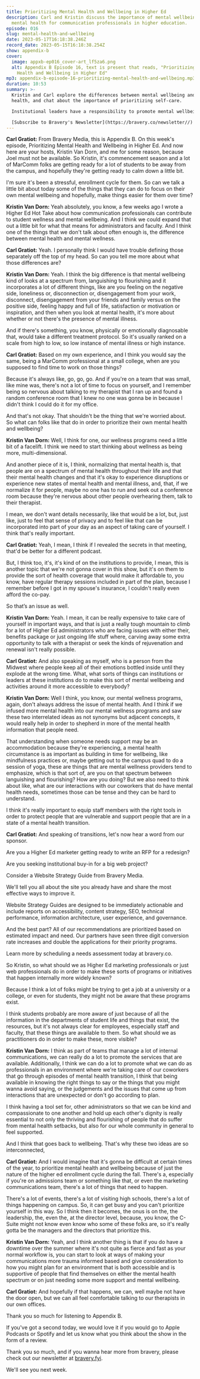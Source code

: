 ```yaml
---
title: Prioritizing Mental Health and Wellbeing in Higher Ed
description: Carl and Kristin discuss the importance of mental wellbeing and
  mental health for communication professionals in higher education.
episode: 016
slug: mental-health-and-wellbeing
date: 2023-05-17T16:18:38.246Z
record_date: 2023-05-15T16:18:38.254Z
show: appendix-b
cover:
  image: appxb-ep016_cover-art_lf5za6.png
  alt: Appendix B Episode 16, text is present that reads, "Prioritizing Mental
    Health and Wellbeing in Higher Ed"
mp3: appendix-b-episode-16-prioritizing-mental-health-and-wellbeing.mp3
duration: 10:53
summary: >-
  Kristin and Carl explore the differences between mental wellbeing and mental
  health, and chat about the importance of prioritizing self-care.

  Institutional leaders have a responsibility to promote mental wellbeing programs and to make them more accessible to employees.

  [Subscribe to Bravery's Newsletter](https://bravery.co/newsletter//) / [Follow Kristin](https://www.linkedin.com/in/kristinvandorn/) / [Follow Bravery on LinkedIn](https://www.linkedin.com/company/2709554/)
---
```

**Carl Gratiot:** From Bravery Media, this is Appendix B. On this week's episode, Prioritizing Mental Health and Wellbeing in Higher Ed. And now here are your hosts, Kristin Van Dorn, and me for some reason, because Joel must not be available. So Kristin, it's commencement season and a lot of MarComm folks are getting ready for a lot of students to be away from the campus, and hopefully they're getting ready to calm down a little bit.

I'm sure it's been a stressful, enrollment cycle for them. So can we talk a little bit about today some of the things that they can do to focus on their own mental wellbeing and hopefully, make things easier for them over time?

**Kristin Van Dorn:** Yeah absolutely, you know, a few weeks ago I wrote a Higher Ed Hot Take about how communication professionals can contribute to student wellness and mental wellbeing. And I think we could expand that out a little bit for what that means for administrators and faculty. And I think one of the things that we don't talk about often enough is, the difference between mental health and mental wellness.

**Carl Gratiot:** Yeah. I personally think I would have trouble defining those separately off the top of my head. So can you tell me more about what those differences are? 

**Kristin Van Dorn:** Yeah. I think the big difference is that mental wellbeing kind of looks at a spectrum from, languishing to flourishing and it incorporates a lot of different things, like are you feeling on the negative side, loneliness or, disconnection or, disengagement from your work, disconnect, disengagement from your friends and family versus on the positive side, feeling happy and full of life, satisfaction or motivation or inspiration, and then when you look at mental health, it's more about whether or not there's the presence of mental illness.

And if there's something, you know, physically or emotionally diagnosable that, would take a different treatment protocol. So it's usually ranked on a scale from high to low, so low instance of mental illness or high instance.

**Carl Gratiot:** Based on my own experience, and I think you would say the same, being a MarComm professional at a small college, when are you supposed to find time to work on those things?

Because it's always like, go, go, go. And if you're on a team that was small, like mine was, there's not a lot of time to focus on yourself, and I remember being so nervous about talking to my therapist that I ran up and found a random conference room that I knew no one was gonna be in because I didn't think I could do it for my office.

And that's not okay. That shouldn't be the thing that we're worried about. So what can folks like that do in order to prioritize their own mental health and wellbeing?

**Kristin Van Dorn:** Well, I think for one, our wellness programs need a little bit of a facelift. I think we need to start thinking about wellness as being more, multi-dimensional.

And another piece of it is, I think, normalizing that mental health is, that people are on a spectrum of mental health throughout their life and that their mental health changes and that it's okay to experience disruptions or experience new states of mental health and mental illness, and, that, if we normalize it for people, maybe no one has to run and seek out a conference room because they're nervous about other people overhearing them, talk to their therapist.

I mean, we don't want details necessarily, like that would be a lot, but, just like, just to feel that sense of privacy and to feel like that can be incorporated into part of your day as an aspect of taking care of yourself. I think that's really important.

**Carl Gratiot:** Yeah, I mean, I think if I revealed the secrets in that meeting, that'd be better for a different podcast.

But, I think too, it's, it's kind of on the institutions to provide, I mean, this is another topic that we're not gonna cover in this show, but it's on them to provide the sort of health coverage that would make it affordable to, you know, have regular therapy sessions included in part of the plan, because I remember before I got in my spouse's insurance, I couldn't really even afford the co-pay.

So that’s an issue as well.

**Kristin Van Dorn:** Yeah. I mean, it can be really expensive to take care of yourself in important ways, and that is just a really tough mountain to climb for a lot of Higher Ed administrators who are facing issues with either their, benefits package or just ongoing life stuff where, carving away some extra opportunity to talk with a therapist or seek the kinds of rejuvenation and renewal isn't really possible.

**Carl Gratiot:** And also speaking as myself, who is a person from the Midwest where people keep all of their emotions bottled inside until they explode at the wrong time. What, what sorts of things can institutions or leaders at these institutions do to make this sort of mental wellbeing and activities around it more accessible to everybody?

**Kristin Van Dorn:** Well I think, you know, our mental wellness programs, again, don't always address the issue of mental health. And I think if we infused more mental health into our mental wellness programs and saw these two interrelated ideas as not synonyms but adjacent concepts, it would really help in order to shepherd in more of the mental health information that people need.

That understanding when someone needs support may be an accommodation because they're experiencing, a mental health circumstance is as important as building in time for wellbeing, like mindfulness practices or, maybe getting out to the campus quad to do a session of yoga, these are things that are mental wellness providers tend to emphasize, which is that sort of, are you on that spectrum between languishing and flourishing? How are you doing? But we also need to think about like, what are our interactions with our coworkers that do have mental health needs, sometimes those can be tense and they can be hard to understand.

I think it's really important to equip staff members with the right tools in order to protect people that are vulnerable and support people that are in a state of a mental health transition.

**Carl Gratiot:** And speaking of transitions, let's now hear a word from our sponsor. 

Are you a Higher Ed marketer getting ready to write an RFP for a redesign?

Are you seeking institutional buy-in for a big web project? 

Consider a Website Strategy Guide from Bravery Media. 

We'll tell you all about the site you already have and share the most effective ways to improve it. 

Website Strategy Guides are designed to be immediately actionable and include reports on accessibility, content strategy, SEO, technical performance, information architecture, user experience, and governance. 

And the best part? All of our recommendations are prioritized based on estimated impact and need. Our partners have seen three digit conversion rate increases and double the applications for their priority programs. 

Learn more by scheduling a needs assessment today at bravery.co.

So Kristin, so what should we as Higher Ed marketing professionals or just web professionals do in order to make these sorts of programs or initiatives that happen internally more widely known? 

Because I think a lot of folks might be trying to get a job at a university or a college, or even for students, they might not be aware that these programs exist.

I think students probably are more aware of just because of all the information in the departments of student life and things that exist, the resources, but it's not always clear for employees, especially staff and faculty, that these things are available to them. So what should we as practitioners do in order to make these, more visible?

**Kristin Van Dorn:** I think as part of teams that manage a lot of internal communications, we can really do a lot to promote the services that are available. Additionally, I think we can do a lot to promote what we can do as professionals in an environment where we're taking care of our coworkers that go through episodes of mental health transition, I think that being available in knowing the right things to say or the things that you might wanna avoid saying, or the judgements and the issues that come up from interactions that are unexpected or don't go according to plan.

I think having a tool set for, other administrators so that we can be kind and compassionate to one another and hold up each other's dignity is really essential to not only the thriving and flourishing of people that do suffer from mental health setbacks, but also for our whole community in general to feel supported.

And I think that goes back to wellbeing. That's why these two ideas are so interconnected, 

**Carl Gratiot:** And I would imagine that it's gonna be difficult at certain times of the year, to prioritize mental health and wellbeing because of just the nature of the higher ed enrollment cycle during the fall. There's a, especially if you're on admissions team or something like that, or even the marketing communications team, there's a lot of things that need to happen.

There's a lot of events, there's a lot of visiting high schools, there's a lot of things happening on campus. So, it can get busy and you can't prioritize yourself in this way. So I think then it becomes, the onus is on the, the leadership, the, even the, at the director level, because, you know, the C-Suite might not know even know who some of these folks are, so it's really gotta be the managers and the directors that prioritize this.

**Kristin Van Dorn:** Yeah, and I think another thing is that if you do have a downtime over the summer where it's not quite as fierce and fast as your normal workflow is, you can start to look at ways of making your communications more trauma informed based and give consideration to how you might plan for an environment that is both accessible and is supportive of people that find themselves on either the mental health spectrum or on just needing some more support and mental wellbeing. 

**Carl Gratiot:** And hopefully if that happens, we can, well maybe not have the door open, but we can all feel comfortable talking to our therapists in our own offices.

Thank you so much for listening to Appendix B. 

If you've got a second today, we would love it if you would go to Apple Podcasts or Spotify and let us know what you think about the show in the form of a review. 

Thank you so much, and if you wanna hear more from bravery, please check out our newsletter at [bravery.fyi](https://bravery.co/newsletter/).

We'll see you next week.